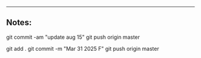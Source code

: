 ----

## Notes:

git commit -am "update aug 15"
git push origin master

git add .
git commit -m "Mar 31 2025 F"
git push origin master

